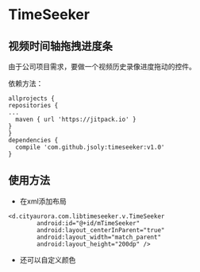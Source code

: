 # TimeSeeker
## 视频时间轴拖拽进度条
由于公司项目需求，要做一个视频历史录像进度拖动的控件。 

依赖方法：
``` 
allprojects {
repositories {
...
  maven { url 'https://jitpack.io' }
}
}
dependencies {
  compile 'com.github.jsoly:timeseeker:v1.0'
}
```
## 使用方法
* 在xml添加布局
```
<d.cityaurora.com.libtimeseeker.v.TimeSeeker
        android:id="@+id/mTimeSeeker"
        android:layout_centerInParent="true"
        android:layout_width="match_parent"
        android:layout_height="200dp" />
```

* 还可以自定义颜色
```

